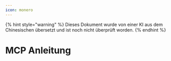 ```yaml
---
icon: monero
---
```


{% hint style="warning" %}
Dieses Dokument wurde von einer KI aus dem Chinesischen übersetzt und ist noch nicht überprüft worden.
{% endhint %}

# MCP Anleitung